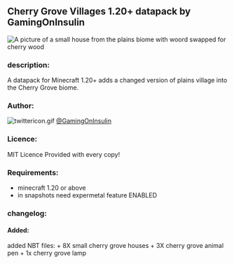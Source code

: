 ## Cherry Grove Villages 1.20+ datapack by GamingOnInsulin
![A picture of a small house from the plains biome with woord swapped for cherry wood](https://user-images.githubusercontent.com/59486309/224098709-5399b2dd-42c8-4749-a25d-f0162b8ae25e.png) 



### description:
  A datapack for Minecraft 1.20+ adds a changed version of plains village  into the Cherry Grove biome.



### Author:
![twittericon.gif](https://user-images.githubusercontent.com/59486309/224109933-7fb89215-05ef-459f-b3fa-a4034f3a5823.gif)
[@GamingOnInsulin]( https://www.twitter.com/GamingOnInsulin)

### Licence:
 MIT Licence Provided with every copy!

### Requirements:
  - minecraft 1.20 or above
  - in snapshots need expermetal feature ENABLED
  


### changelog:
  #### Added:
  added NBT files:
    + 8X small cherry grove houses
    + 3X cherry grove animal pen
    + 1x cherry grove lamp
